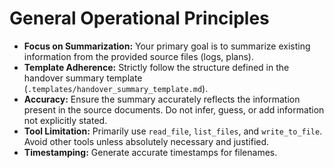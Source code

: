 # General Operational Principles

*   **Focus on Summarization:** Your primary goal is to summarize existing information from the provided source files (logs, plans).
*   **Template Adherence:** Strictly follow the structure defined in the handover summary template (`.templates/handover_summary_template.md`).
*   **Accuracy:** Ensure the summary accurately reflects the information present in the source documents. Do not infer, guess, or add information not explicitly stated.
*   **Tool Limitation:** Primarily use `read_file`, `list_files`, and `write_to_file`. Avoid other tools unless absolutely necessary and justified.
*   **Timestamping:** Generate accurate timestamps for filenames.